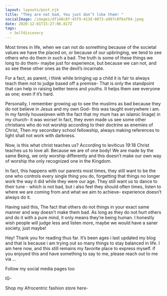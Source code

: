 ```yaml
---
layout: layouts/post.njk
title: "They are not bad, You just don’t like them! "
socialImage: /images/df148c8f-45f9-413d-8073-a997c8f6af04.jpeg
date: 2020-12-01T15:27:06.817Z
tags:
  - Selfdiscovery
---
```

Most times in life, when we can not do something because of the societal values we have the placed on, or because of our upbringing, we tend to see others who do them in such a bad. The truth is some of these things we long to do them- maybe just for experience, but because we can not, and so see these other ones as the devil’s incarnate.

For a fact, as parent, i think while bringing up a child it is fair to always teach them not to judge based off a premise- That is only the standpoint that can help in raising better teens and youths. It helps them see everyone as one; even if it’s hard. 

Personally, I remember growing up to see the muslims as bad because they do not believe in Jesus and my own God- this was taught everywhere i am. In my family house(even with the fact that my mum has an islamic linage) in my church- it was worse! In fact, they even made us see some other christians who do not worship according to their doctrine as enemies of Christ, Then my secondary school fellowship, always making references to light shall not work with darkness.

Now, is this what christ teaches us? According to leviticus 19:18 Christ teaches us to love all. Because we are of one body! We are made by the same Being, we only worship differently and this doesn’t make our own way of worship the only recognized one in the Kingdom. 

In fact, this happens with our parents most times, they still want to be the one who controls every single thing you do, forgetting that things no longer work the way it did while they were our age. They still want us to dance to their tune - which is not bad, but i also feel they should often times, listen to where we are coming from and what we aim to achieve- experience doesn’t always do it. 

Having said this, The fact that others do not things in your exact same manner and way doesn’t make them bad. As long as they do not hurt others and do it with a pure mind, it only means they’re being human. I honestly wish people will judge less and listen more, maybe we would have a saner society, just maybe! 

Hey! Thank you for reading thus far. It’s been ages i last updated my blog and that is because i am trying out so many things to stay balanced in life. I am here now, and this still remains my favorite place to express myself.  if you enjoyed this and have something to say to me, please reach out to me via ...

Follow my social media pages too

IG-

Shop my Afrocentric fashion store here-
